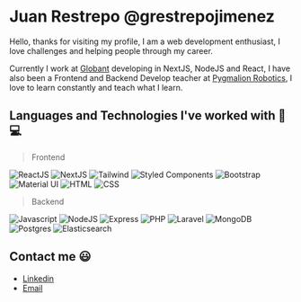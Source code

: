 # Juan Restrepo @grestrepojimenez 

 Hello, thanks for visiting my profile, I am a web development enthusiast, I love challenges and helping people through my career. 

 Currently I work at [Globant](https://www.globant.com/) developing in NextJS, NodeJS and React, I have also been a Frontend and Backend Develop teacher at [Pygmalion Robotics](https://pygmalion.tech/), I love to learn constantly and teach what I learn.

 
## Languages and Technologies I've worked with 👨💻 


>  Frontend

![ReactJS](https://img.shields.io/badge/ReactJS-blue) 
![NextJS](https://img.shields.io/badge/-NextJS-black)
![Tailwind](https://img.shields.io/badge/-Tailwindcss-blue)
![Styled Components](https://img.shields.io/badge/-StyledComponents-purple)
![Bootstrap](https://img.shields.io/badge/Bootstrap-gray)
![Material UI](https://img.shields.io/badge/MaterialUI-blue) 
![HTML](https://img.shields.io/badge/HTML-yellow)
![CSS](https://img.shields.io/badge/CSS-orange)


> Backend 

![Javascript](https://img.shields.io/badge/Javascript-yellow)
![NodeJS](https://img.shields.io/badge/NodeJS-green)
![Express](https://img.shields.io/badge/Express-black)
![PHP](https://img.shields.io/badge/PHP-purple) 
![Laravel](https://img.shields.io/badge/Laravel-red)
![MongoDB](https://img.shields.io/badge/MongoDB-green)
![Postgres](https://img.shields.io/badge/Postgress-blue)
![Elasticsearch](https://img.shields.io/badge/Elasticsearch-green)
  

##  Contact me  😃 

* [Linkedin](https://www.linkedin.com/in/grestrepojimenez/)
* [Email](mailto:grestrepojimenez@gmail.com)

